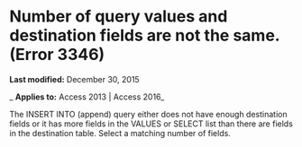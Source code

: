 
# Number of query values and destination fields are not the same. (Error 3346)

 **Last modified:** December 30, 2015

 _ **Applies to:** Access 2013 | Access 2016_

The INSERT INTO (append) query either does not have enough destination fields or it has more fields in the VALUES or SELECT list than there are fields in the destination table. Select a matching number of fields.

